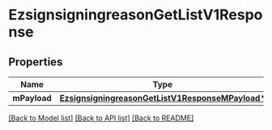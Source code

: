 # EzsignsigningreasonGetListV1Response

## Properties
Name | Type | Description | Notes
------------ | ------------- | ------------- | -------------
**mPayload** | [**EzsignsigningreasonGetListV1ResponseMPayload***](EzsignsigningreasonGetListV1ResponseMPayload.md) |  | 

[[Back to Model list]](../README.md#documentation-for-models) [[Back to API list]](../README.md#documentation-for-api-endpoints) [[Back to README]](../README.md)


